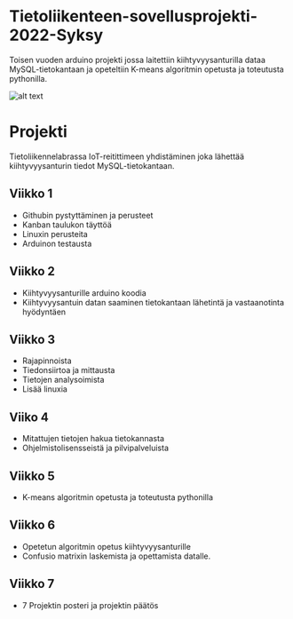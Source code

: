 # Tietoliikenteen-sovellusprojekti-2022-Syksy
Toisen vuoden arduino projekti jossa laitettiin kiihtyvyysanturilla dataa MySQL-tietokantaan ja opeteltiin K-means algoritmin opetusta ja toteutusta pythonilla.

![alt text](https://i.imgur.com/cY1mEXK.png)

# Projekti
Tietoliikennelabrassa IoT-reitittimeen yhdistäminen joka lähettää kiihtyvyysanturin tiedot MySQL-tietokantaan.

## Viikko 1 
- Githubin pystyttäminen ja perusteet
- Kanban taulukon täyttöä
- Linuxin perusteita
- Arduinon testausta

## Viikko 2
- Kiihtyvyysanturille arduino koodia
- Kiihtyvyysantuin datan saaminen tietokantaan lähetintä ja vastaanotinta hyödyntäen

## Viikko 3
- Rajapinnoista
- Tiedonsiirtoa ja mittausta
- Tietojen analysoimista
- Lisää linuxia

## Viiko 4
- Mitattujen tietojen hakua tietokannasta
- Ohjelmistolisensseistä ja pilvipalveluista

## Viikko 5
- K-means algoritmin opetusta ja toteutusta pythonilla

## Viikko 6
- Opetetun algoritmin opetus kiihtyvyysanturille
- Confusio matrixin laskemista ja opettamista datalle.

## Viikko 7
- 7 Projektin posteri ja projektin päätös
